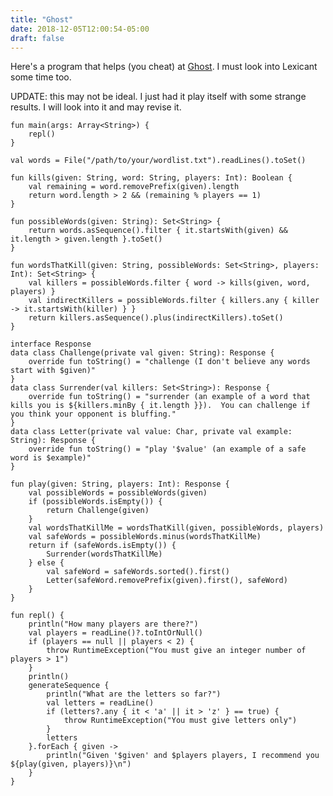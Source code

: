 ```yaml
---
title: "Ghost"
date: 2018-12-05T12:00:54-05:00
draft: false
---
```

Here's a program that helps (you cheat) at [Ghost](https://en.wikipedia.org/wiki/Ghost_(game)).  I must look into Lexicant some time too.

UPDATE: this may not be ideal.  I just had it play itself with some strange results.  I will look into it and may revise it.

    fun main(args: Array<String>) {
        repl()
    }
    
    val words = File("/path/to/your/wordlist.txt").readLines().toSet()
    
    fun kills(given: String, word: String, players: Int): Boolean {
        val remaining = word.removePrefix(given).length
        return word.length > 2 && (remaining % players == 1)
    }
    
    fun possibleWords(given: String): Set<String> {
        return words.asSequence().filter { it.startsWith(given) && it.length > given.length }.toSet()
    }
    
    fun wordsThatKill(given: String, possibleWords: Set<String>, players: Int): Set<String> {
        val killers = possibleWords.filter { word -> kills(given, word, players) }
        val indirectKillers = possibleWords.filter { killers.any { killer -> it.startsWith(killer) } }
        return killers.asSequence().plus(indirectKillers).toSet()
    }
    
    interface Response
    data class Challenge(private val given: String): Response {
        override fun toString() = "challenge (I don't believe any words start with $given)"
    }
    data class Surrender(val killers: Set<String>): Response {
        override fun toString() = "surrender (an example of a word that kills you is ${killers.minBy { it.length }}).  You can challenge if you think your opponent is bluffing."
    }
    data class Letter(private val value: Char, private val example: String): Response {
        override fun toString() = "play '$value' (an example of a safe word is $example)"
    }
    
    fun play(given: String, players: Int): Response {
        val possibleWords = possibleWords(given)
        if (possibleWords.isEmpty()) {
            return Challenge(given)
        }
        val wordsThatKillMe = wordsThatKill(given, possibleWords, players)
        val safeWords = possibleWords.minus(wordsThatKillMe)
        return if (safeWords.isEmpty()) {
            Surrender(wordsThatKillMe)
        } else {
            val safeWord = safeWords.sorted().first()
            Letter(safeWord.removePrefix(given).first(), safeWord)
        }
    }
    
    fun repl() {
        println("How many players are there?")
        val players = readLine()?.toIntOrNull()
        if (players == null || players < 2) {
            throw RuntimeException("You must give an integer number of players > 1")
        }
        println()
        generateSequence {
            println("What are the letters so far?")
            val letters = readLine()
            if (letters?.any { it < 'a' || it > 'z' } == true) {
                throw RuntimeException("You must give letters only")
            }
            letters
        }.forEach { given ->
            println("Given '$given' and $players players, I recommend you ${play(given, players)}\n")
        }
    }